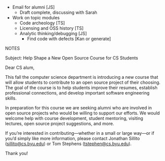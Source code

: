 * Email for alumni [JS] 
    - Draft complete, discussing with Sarah
* Work on topic modules
    * Code archeology [TS]
    * Licensing and OSS history [TS]
    * Analytic thinking/debugging [JS] 
        - Find code with defects [Kan or generate]

NOTES

Subject: Help Shape a New Open Source Course for CS Students

Dear CS alum,

This fall the computer science department is introducing a new course that will allow students to contribute to an open source project of their choosing. The goal of the course is to help students improve their resumes, establish professional connections, and develop important software engineering skills. 

In preparation for this course we are seeking alumni who are involved in open source projects who would be willing to support our efforts. We would welcome help with course development, student mentoring, visiting lectures, open source project suggestions, and more.

If you’re interested in contributing—whether in a small or large way—or if you’d simply like more information, please contact Jonathan Sillito (sillito@cs.byu.edu) or Tom Stephens (tstephen@cs.byu.edu).

Thank you!
